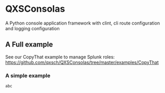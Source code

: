 
# QXSConsolas
A Python console application framework with clint, cli route configuration and logging configuration

## A Full example

See our CopyThat example to manage Splunk roles: https://github.com/qxsch/QXSConsolas/tree/master/examples/CopyThat

### A simple example

```python
abc

```
